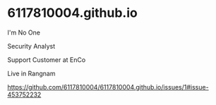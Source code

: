 # 6117810004.github.io
I'm No One



Security Analyst

Support Customer at EnCo

Live in Rangnam

https://github.com/6117810004/6117810004.github.io/issues/1#issue-453752232
